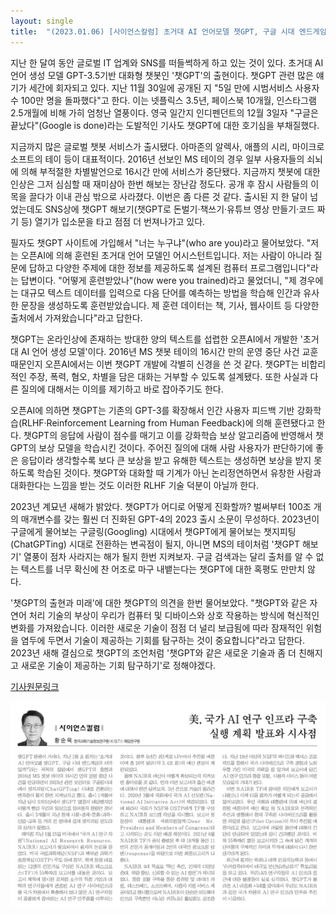 ```yaml
---
layout: single
title:  "(2023.01.06) [사이언스칼럼] 초거대 AI 언어모델 챗GPT, 구글 시대 엔드게임의 서막일까?"
---
```


지난 한 달여 동안 글로벌 IT 업계와 SNS를 떠들썩하게 하고 있는 것이 있다. 초거대 AI 언어 생성 모델 GPT-3.5기반 대화형 챗봇인 '챗GPT'의 출현이다. 챗GPT 관련 많은 얘기가 세간에 회자되고 있다. 지난 11월 30일에 공개된 지 "5일 만에 시범서비스 사용자 수 100만 명을 돌파했다"고 한다. 이는 넷플릭스 3.5년, 페이스북 10개월, 인스타그램 2.5개월에 비해 가히 엄청난 열풍이다. 영국 일간지 인디펜던트의 12월 3일자 "구글은 끝났다"(Google is done)라는 도발적인 기사도 챗GPT에 대한 호기심을 부채질했다.

지금까지 많은 글로벌 챗봇 서비스가 출시됐다. 아마존의 알렉사, 애플의 시리, 마이크로소프트의 테이 등이 대표적이다. 2016년 선보인 MS 테이의 경우 일부 사용자들의 쇠뇌에 의해 부적절한 차별발언으로 16시간 만에 서비스가 중단됐다. 지금까지 챗봇에 대한 인상은 그저 심심할 때 재미삼아 한번 해보는 장난감 정도다. 공개 후 잠시 사람들의 이목을 끌다가 이내 관심 밖으로 사라졌다. 이번은 좀 다른 것 같다. 출시된 지 한 달이 넘었는데도 SNS상에 챗GPT 해보기(챗GPT로 돈벌기·책쓰기·유튜브 영상 만들기·코드 짜기 등) 열기가 입소문을 타고 점점 더 번져나가고 있다.

필자도 챗GPT 사이트에 가입해서 "너는 누구냐"(who are you)라고 물어보았다. "저는 오픈AI에 의해 훈련된 초거대 언어 모델인 어시스턴트입니다. 저는 사람이 아니라 질문에 답하고 다양한 주제에 대한 정보를 제공하도록 설계된 컴퓨터 프로그램입니다"라는 답변이다. "어떻게 훈련받았나"(how were you trained)라고 물었더니, "제 경우에는 대규모 텍스트 데이터를 입력으로 다음 단어를 예측하는 방법을 학습해 인간과 유사한 문장을 생성하도록 훈련받았습니다. 제 훈련 데이터는 책, 기사, 웹사이트 등 다양한 출처에서 가져왔습니다"라고 답한다.

챗GPT는 온라인상에 존재하는 방대한 양의 텍스트를 섭렵한 오픈AI에서 개발한 '초거대 AI 언어 생성 모델'이다. 2016년 MS 챗봇 테이의 16시간 만의 운영 중단 사건 교훈 때문인지 오픈AI에서는 이번 챗GPT 개발에 각별히 신경을 쓴 것 같다. 챗GPT는 비합리적인 주장, 폭력, 혐오, 차별을 담은 대화는 거부할 수 있도록 설계됐다. 또한 사실과 다른 질의에 대해서는 이의를 제기하고 바로 잡아주기도 한다.

오픈AI에 의하면 챗GPT는 기존의 GPT-3를 확장해서 인간 사용자 피드백 기반 강화학습(RLHF·Reinforcement Learning from Human Feedback)에 의해 훈련됐다고 한다. 챗GPT의 응답에 사람이 점수를 매기고 이를 강화학습 보상 알고리즘에 반영해서 챗GPT의 보상 모델을 학습시킨 것이다. 주어진 질의에 대해 사람 사용자가 판단하기에 좋은 응답이라 생각할수록 보다 큰 보상을 받고 유해한 텍스트는 생성하면 보상을 받지 못하도록 학습된 것이다. 챗GPT와 대화할 때 기계가 아닌 논리정연하면서 유창한 사람과 대화한다는 느낌을 받는 것도 이러한 RLHF 기술 덕분이 아닐까 한다.

2023년 계묘년 새해가 밝았다. 챗GPT가 어디로 어떻게 진화할까? 벌써부터 100조 개의 매개변수를 갖는 훨씬 더 진화된 GPT-4의 2023 출시 소문이 무성하다. 2023년이 구글에게 물어보는 구글링(Googling) 시대에서 챗GPT에게 물어보는 챗지피팅(ChatGPTing) 시대로 전환하는 변곡점이 될지, 아니면 MS의 테이처럼 '챗GPT 해보기' 열풍이 점차 사라지는 해가 될지 한번 지켜보자. 구글 검색과는 달리 출처를 알 수 없는 텍스트를 너무 확신에 찬 어조로 마구 내뱉는다는 챗GPT에 대한 혹평도 만만치 않다.

'챗GPT의 출현과 미래'에 대한 챗GPT의 의견을 한번 물어보았다. "챗GPT와 같은 자연어 처리 기술의 부상이 우리가 컴퓨터 및 디바이스와 상호 작용하는 방식에 혁신적인 변화를 가져왔습니다. 이러한 새로운 기술이 점점 더 널리 보급됨에 따라 잠재적인 위험을 염두에 두면서 기술이 제공하는 기회를 탐구하는 것이 중요합니다"라고 답한다. 2023년 새해 결심으로 챗GPT의 조언처럼 '챗GPT와 같은 새로운 기술과 좀 더 친해지고 새로운 기술이 제공하는 기회 탐구하기'로 정해야겠다.

[기사원문링크](http://www.joongdo.co.kr/web/view.php?lcode=&series=&key=20230105010001319)

![](/assets/images/joongdo/2023-01-06.png)
